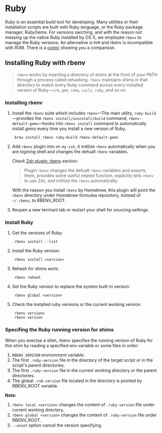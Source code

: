 # Ruby

Ruby is an essential build tool for developing. Many utilities or their installation scripts are built with Ruby language, or the Ruby package manager, RubyGems. For versions swiching, and with the reason not messing up the native Ruby installed by OS X, we employee `rbenv` to manage the Ruby versions. An alternative is `RVM` and rbenv is incompatible with RVM. There is a [comic](http://jonathan-jackson.net/rvm-and-rbenv) showing you a comparison. 

## Installing Ruby with rbenv

> `rbenv` works by inserting a directory of shims at the front of your PATH through a process called rehashing. `rbenv` maintains shims in that directory to match every Ruby command across every installed version of Ruby—`irb`, `gem`, `rake`, `rails`, `ruby`, and so on.

### Installing rbenv

1. Install the `rbenv` suite which includes `rbenv`—The main utility, `ruby-build`—provides the `rbenv install/uninstall/build` command, `rbenv-default-gems`—hooks into `rbenv install` command to automatically install gems every time you install a new version of Ruby.

        brew install rbenv ruby-build rbenv-default-gems

2. Add `rbenv` plugin into `oh-my-zsh`, it initilize `rbenv` automatically when you are logining shell and changes the defualt `rbenv` variables.

    Check [Zsh plugin: rbenv](../iTerm2/zsh-plugins.html#rbenv) section:

    > Plugin `rbenv` changes the defualt `rbenv` variables and exports them, provides some useful related function, explicitly tells `rbenv` to use Zsh, and initilize the `rbenv` automatically.

    With the reason you install `rbenv` by Homebrew, this plugin will point the `rbenv` directory under Homebrew formulea repository, instead of `~/.rbenv`, to RBENV_ROOT. 

3. Reopen a new termianl tab or restart your shell for sourcing settings.

### Install Ruby

1. Get the versions of Ruby:

        rbenv install --list

2. Install the Ruby version:

        rbenv install <version>

3. Rehash for shims work:

        rbenv rehash

4. Set the Ruby version to replace the system built-in version:

        rbenv global <version>

5. Check the installed ruby versions or the current working version

        rbenv versions
        rbenv version

### Specifing the Ruby running version for shims

When you exectue a shim, rbenv specifies the running version of Ruby for this shim by reading a specified env variable or some files in order:

1. `RBENV_VERSION` environment variable.
2. The first `.ruby-version` file in the directory of the target script or in the script's parent directories.
3. The first `.ruby-version` file in the current working directory or the parent directories.
4. The global `.rub-version` file located in the directory is pointed by RBENV_ROOT variable.

**Note:**
1. `rbenv local <version>` changes the content of `.ruby-version` file under current working directory.
2. `rbenv global <version>` changes the content of `.ruby-version` file under RBENV_ROOT.
3. `--unset` option cancel the version specifying.


